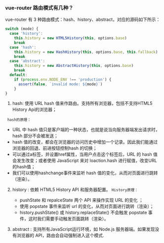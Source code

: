 ### vue-router 路由模式有几种？
vue-router 有 3 种路由模式：hash、history、abstract，对应的源码如下所示：
```js
switch (mode) {
  case 'history':
	this.history = new HTML5History(this, options.base)
	break
  case 'hash':
	this.history = new HashHistory(this, options.base, this.fallback)
	break
  case 'abstract':
	this.history = new AbstractHistory(this, options.base)
	break
  default:
	if (process.env.NODE_ENV !== 'production') {
	  assert(false, `invalid mode: ${mode}`)
	}
}
```

1. hash: 使用 URL hash 值来作路由。支持所有浏览器，包括不支持HTML5 History Api的浏览器；

  ` hash的原理：`
   * URL 中 hash 值只是客户端的一种状态，也就是说当向服务器端发出请求时，hash 部分不会被发送；
   * hash 值的改变，都会在浏览器的访问历史中增加一个记录。因此我们能通过浏览器的回退、前进按钮控制hash 的切换；
   * 可以通过a标签，并设置href属性，当用户点击这个标签后，URL 的 hash 值会发生改变；或者使用 JavaScript 来对 loaction.hash 进行赋值，改变URL的hash值；
   * 我们可以使用hashchange事件来监听 hash 值的变化，从而对页面进行跳转（渲染）。

2. history : 依赖 HTML5 History API 和服务器配置。
   `History原理：`
   * pushState 和 repalceState 两个 API 来操作实现 URL 的变化 ；
   * 使用 popstate 事件来监听 url 的变化，从而对页面进行跳转（渲染）；
   * history.pushState() 或 history.replaceState() 不会触发 popstate 事件，这时我们需要手动触发页面跳转（渲染）。

3. abstract : 支持所有JavaScript运行环境，如 Node.js 服务器端。如果发现没有浏览器的 API，路由会自动强制进入这个模式.